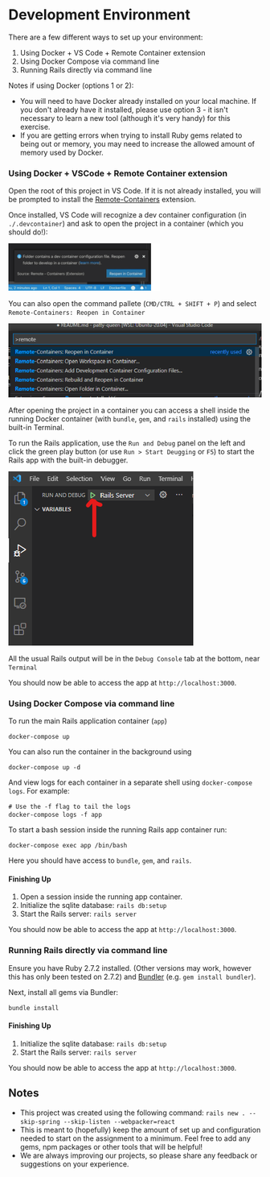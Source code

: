 
# Development Environment 

There are a few different ways to set up your environment:

1. Using Docker + VS Code + Remote Container extension
2. Using Docker Compose via command line
3. Running Rails directly via command line

Notes if using Docker (options 1 or 2): 

- You will need to have Docker already installed on your local machine. If you don't already have it installed, please use option 3 - it isn't necessary to learn a new tool (although it's very handy) for this exercise.
- If you are getting errors when trying to install Ruby gems related to being out or memory, you may need to increase the allowed amount of memory used by Docker. 

### Using Docker + VSCode + Remote Container extension

Open the root of this project in VS Code. If it is not already installed, you will be prompted to install the [Remote-Containers](https://marketplace.visualstudio.com/items?itemName=ms-vscode-remote.remote-containers) extension.

Once installed, VS Code will recognize a dev container configuration (in `./.devcontainer`) and ask to open the project in a container (which you should do!):

![VS Code reopen in container prompt](./README-assets/vs-code-open-in-container-prompt.png)

You can also open the command pallete (`CMD/CTRL + SHIFT + P`) and select `Remote-Containers: Reopen in Container`

![VS Code reopen in container command](./README-assets/vs-code-reopen-incontainer.png)

After opening the project in a container you can access a shell inside the running Docker container (with `bundle`, `gem`, and `rails` installed) using the built-in Terminal.

To run the Rails application, use the `Run and Debug` panel on the left and click the green play button (or use `Run > Start Deugging` or `F5`) to start the Rails app with the built-in debugger.

![VS Code start debugger](./README-assets/vs-code-start-debugger.png)

All the usual Rails output will be in the `Debug Console` tab at the bottom, near `Terminal`

You should now be able to access the app at `http://localhost:3000`.

### Using Docker Compose via command line

To run the main Rails application container (`app`) 

    docker-compose up

You can also run the container in the background using 

    docker-compose up -d 

And view logs for each container in a separate shell using `docker-compose logs`. For example:

    # Use the -f flag to tail the logs
    docker-compose logs -f app

To start a bash session inside the running Rails app container run:

    docker-compose exec app /bin/bash

Here you should have access to `bundle`, `gem`, and `rails`.

#### Finishing Up 

1. Open a session inside the running app container.
2. Initialize the sqlite database: `rails db:setup`
3. Start the Rails server: `rails server`

You should now be able to access the app at `http://localhost:3000`.

### Running Rails directly via command line

Ensure you have Ruby 2.7.2 installed. (Other versions may work, however this has only been tested on 2.7.2) and [Bundler](https://bundler.io/) (e.g. `gem install bundler`).

Next, install all gems via Bundler:

    bundle install

#### Finishing Up 

1. Initialize the sqlite database: `rails db:setup`
2. Start the Rails server: `rails server`

You should now be able to access the app at `http://localhost:3000`.

## Notes 

- This project was created using the following command: `rails new . --skip-spring --skip-listen --webpacker=react`
- This is meant to (hopefully) keep the amount of set up and configuration needed to start on the assignment to a minimum. Feel free to add any gems, npm packages or other tools that will be helpful!
- We are always improving our projects, so please share any feedback or suggestions on your experience.

